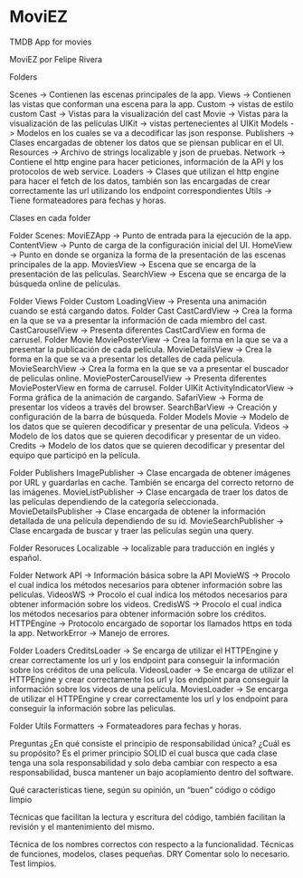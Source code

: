 # MoviEZ
TMDB App for movies

MoviEZ por Felipe Rivera

Folders 

Scenes -> Contienen las escenas principales de la app.
Views -> Contienen las vistas que conforman una escena para la app.
         Custom -> vistas de estilo custom 
         Cast -> Vistas para la visualización del cast 
         Movie -> Vistas para la visualización de las películas
         UIKit -> vistas pertenecientes al UIKit
Models -> Modelos en los cuales se va a decodificar las json response.
Publishers -> Clases encargadas de obtener los datos que se piensan publicar en el UI.
Resources -> Archivo de strings localizable y json de pruebas. 
Network -> Contiene el http engine para hacer peticiones, información de la API y los protocolos de web service.
            Loaders -> Clases que utilizan el http engine para hacer el fetch de los datos,    también son las encargadas de crear correctamente las url utilizando los endpoint correspondientes 
Utils -> Tiene formateadores para fechas y horas. 

Clases en cada folder 

Folder Scenes: 
MoviEZApp -> Punto de entrada para la ejecución de la app.
ContentView -> Punto de carga de la configuración inicial del UI. 
HomeView -> Punto en donde se organiza la forma de la presentación de las escenas principales de la app. 
MoviesView -> Escena que se encarga de la presentación de las películas. 
SearchView -> Escena que se encarga de la búsqueda online de películas. 

Folder Views
Folder Custom
  LoadingView -> Presenta una animación cuando se está cargando datos.
Folder Cast
 CastCardView -> Crea la forma en la que se va a presentar la información de cada    miembro del cast. 
 CastCarouselView -> Presenta diferentes CastCardView en forma de carrusel.
Folder Movie 
 MoviePosterView -> Crea la forma en la que se va a presentar la publicación de cada  película.
 MovieDetailsView -> Crea la forma en la que se va a presentar los detalles de cada pelicula.
MovieSearchView -> Crea la forma en la que se va a presentar el buscador de peliculas online.
 MoviePosterCarouselView -> Presenta diferentes MoviePosterView en forma de carrusel.
Folder UIKit
 ActivityIndicatorView -> Forma gráfica de la animación de cargando.
 SafariView ->     Forma de presentar los videos a través del browser.
 SearchBarView -> Creación y configuración de la barra de búsqueda. 
Folder Models
 Movie -> Modelo de los datos que se quieren decodificar y presentar de una película. 
 Videos -> Modelo de los datos que se quieren decodificar y presentar de un video. 
 Credits -> Modelo de los datos que se quieren decodificar y presentar del equipo que participó en la película. 

Folder Publishers
 ImagePublisher -> Clase encargada de obtener imágenes por URL y guardarlas en cache. También se encarga del correcto retorno de las imágenes. 
 MovieListPublisher -> Clase encargada de traer los datos de las películas dependiendo de la categoría seleccionada.
 MovieDetailsPublisher -> Clase encargada de obtener la información detallada de una película dependiendo de su id. 
 MovieSearchPublisher -> Clase encargada de buscar y traer las películas según una query.

Folder Resoruces
Localizable -> localizable para traducción en inglés y español. 

Folder Network
 API -> Información básica sobre la API
 MovieWS -> Procolo el cual indica los métodos necesarios para obtener información sobre las películas. 
VideosWS -> Procolo el cual indica los métodos necesarios para obtener información sobre los videos. 
CredisWS ->  Procolo el cual indica los métodos necesarios para obtener información sobre los créditos. 
HTTPEngine -> Protocolo encargado de soportar los llamados https en toda la app. 
NetworkError -> Manejo de errores. 

Folder Loaders 
 CreditsLoader -> Se encarga de utilizar el HTTPEngine y crear correctamente los url y los endpoint para conseguir la información sobre los créditos de una película. 
VideosLoader -> Se encarga de utilizar el HTTPEngine y crear correctamente los url y los endpoint para conseguir la información sobre los videos de una película. 
MoviesLoader -> Se encarga de utilizar el HTTPEngine y crear correctamente los url y los endpoint para conseguir la información sobre las peliculas. 

Folder Utils
 Formatters -> Formateadores para fechas y horas. 








Preguntas 
¿En qué consiste el principio de responsabilidad única? ¿Cuál es su propósito?
Es el primer principio SOLID el cual busca que cada clase tenga una sola responsabilidad y solo deba cambiar con respecto a esa responsabilidad, busca mantener un bajo acoplamiento dentro del software.


Qué características tiene, según su opinión, un “buen” código o código limpio

Técnicas que facilitan la lectura y escritura del código, también facilitan la revisión y el mantenimiento del mismo. 

Técnica de los nombres correctos con respecto a la funcionalidad.
Técnicas de funciones, modelos, clases pequeñas. 
DRY
Comentar solo lo necesario. 
Test limpios. 

